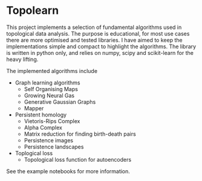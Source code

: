 # Topolearn

This project implements a selection of fundamental algorithms used in topological data analysis. The purpose is  educational, for most use cases there are more optimised and tested libraries. I have aimed to keep the implementations simple and compact to highlight the algorithms. The library is written  in python only, and relies on numpy, scipy and scikit-learn for the heavy lifting.

The implemented algorithms include

* Graph learning algorithms
    * Self Organising Maps
    * Growing Neural Gas
    * Generative Gaussian Graphs
    * Mapper 
* Persistent homology
    * Vietoris-Rips Complex
    * Alpha Complex
    * Matrix reduction for finding birth-death pairs
    * Persistence images
    * Persistence landscapes
* Toplogical loss 
    * Topological loss function for autoencoders
  
See the example notebooks for more information.


